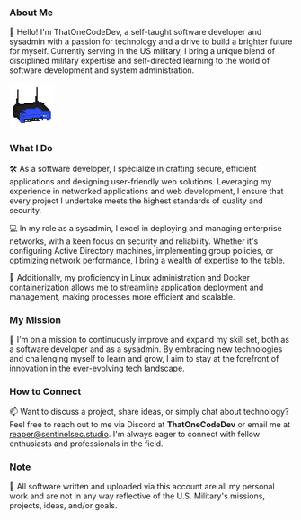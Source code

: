 ### About Me

👋 Hello! I'm ThatOneCodeDev, a self-taught software developer and sysadmin with a passion for technology and a drive to build a brighter future for myself. Currently serving in the US military, I bring a unique blend of disciplined military expertise and self-directed learning to the world of software development and system administration.

![WRT54G](https://github.com/ThatOneCodeDev/ThatOneCodeDev/blob/main/Images/WRT54G.png)

### What I Do

🛠️ As a software developer, I specialize in crafting secure, efficient applications and designing user-friendly web solutions. Leveraging my experience in networked applications and web development, I ensure that every project I undertake meets the highest standards of quality and security.

💻 In my role as a sysadmin, I excel in deploying and managing enterprise networks, with a keen focus on security and reliability. Whether it's configuring Active Directory machines, implementing group policies, or optimizing network performance, I bring a wealth of expertise to the table.

🔧 Additionally, my proficiency in Linux administration and Docker containerization allows me to streamline application deployment and management, making processes more efficient and scalable.

### My Mission

🚀 I'm on a mission to continuously improve and expand my skill set, both as a software developer and as a sysadmin. By embracing new technologies and challenging myself to learn and grow, I aim to stay at the forefront of innovation in the ever-evolving tech landscape.

### How to Connect

📫 Want to discuss a project, share ideas, or simply chat about technology? Feel free to reach out to me via Discord at **ThatOneCodeDev** or email me at [reaper@sentinelsec.studio](mailto:reaper@sentinelsec.studio). I'm always eager to connect with fellow enthusiasts and professionals in the field.

### Note

📝 All software written and uploaded via this account are all my personal work and are not in any way reflective of the U.S. Military's missions, projects, ideas, and/or goals.
